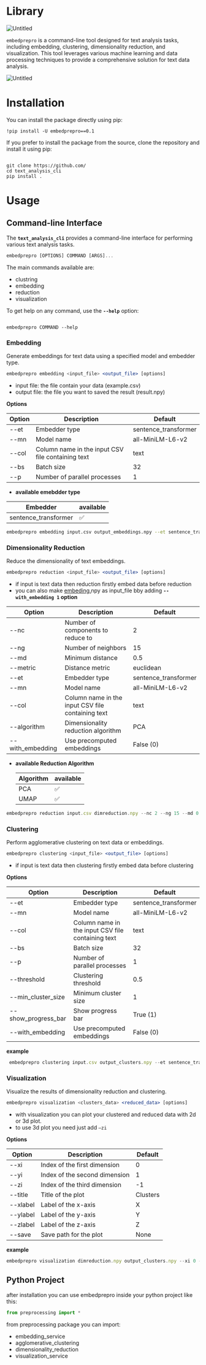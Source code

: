 # Library

![Untitled](https://prod-files-secure.s3.us-west-2.amazonaws.com/efe4ebdf-a0ca-4b25-816b-6d730ea3d18e/dc0261bc-ff10-4531-b464-dcd1d36f58b5/482ea2ff-c29f-4359-b924-4b8b4c34ed9f.png)

`embedprepro` is a command-line tool designed for text analysis tasks, including embedding, clustering, dimensionality reduction, and visualization. This tool leverages various machine learning and data processing techniques to provide a comprehensive solution for text data analysis.

![Untitled](https://prod-files-secure.s3.us-west-2.amazonaws.com/efe4ebdf-a0ca-4b25-816b-6d730ea3d18e/a6449ef6-2e49-47b0-8619-7c63e17ed8c5/Untitled.png)

# **Installation**

You can install the package directly using pip:

```
!pip install -U embedprepro==0.1
```

If you prefer to install the package from the source, clone the repository and install it using pip:

```

git clone https://github.com/
cd text_analysis_cli
pip install .
```

# **Usage**

## **Command-line Interface**

The **`text_analysis_cli`** provides a command-line interface for performing various text analysis tasks.

```jsx
embedprepro [OPTIONS] COMMAND [ARGS]...
```

The main commands available are:

- clustring
- embedding
- reduction
- visualization

To get help on any command, use the **`--help`** option:

```

embedprepro COMMAND --help

```

### **Embedding**

Generate embeddings for text data using a specified model and embedder type.

```jsx
embedprepro embedding <input_file> <output_file> [options]
```

- input file: the file contain your data (example.csv)
- output file: the file you want to saved the result (result.npy)

**Options**

| Option | Description | Default |
| --- | --- | --- |
| --et | Embedder type | sentence_transformer |
| --mn | Model name | all-MiniLM-L6-v2 |
| --col | Column name in the input CSV file containing text | text |
| --bs | Batch size | 32 |
| --p | Number of parallel processes | 1 |
- **available emebdder type**

| Embedder | available |
| --- | --- |
| sentence_transformer | ✅ |

```bash
embedprepro embedding input.csv output_embeddings.npy --et sentence_transformer --mn all-MiniLM-L6-v2 --col text --bs 32 --p 2
```

### **Dimensionality Reduction**

Reduce the dimensionality of text embeddings.

```jsx
embedprepro reduction <input_file> <output_file> [options]
```

- if input is text data then reduction firstly embed data before reduction
- you can also make [embeding.](http://embediing.py)npy  as input_file bby adding **`--with_embedding 1` option**

| Option | Description | Default |
| --- | --- | --- |
| --nc | Number of components to reduce to | 2 |
| --ng | Number of neighbors | 15 |
| --md | Minimum distance | 0.5 |
| --metric | Distance metric | euclidean |
| --et | Embedder type | sentence_transformer |
| --mn | Model name | all-MiniLM-L6-v2 |
| --col | Column name in the input CSV file containing text | text |
| --algorithm | Dimensionality reduction algorithm | PCA |
| --with_embedding | Use precomputed embeddings | False (0) |
- **available Reduction Algorithm**
    
    
    | Algorithm | available |
    | --- | --- |
    | PCA | ✅ |
    | UMAP | ✅ |

```jsx
embedprepro reduction input.csv dimreduction.npy --nc 2 --ng 15 --md 0.5 --metric euclidean --et sentence_transformer --mn all-MiniLM-L6-v2 --col text --algorithm PCA --with_embedding False
```

### **Clustering**

Perform agglomerative clustering on text data or embeddings.

```jsx
embedprepro clustering <input_file> <output_file> [options]
```

- if input is text data then clustering firstly embed data before clustering

**Options**

| Option | Description | Default |
| --- | --- | --- |
| --et | Embedder type | sentence_transformer |
| --mn | Model name | all-MiniLM-L6-v2 |
| --col | Column name in the input CSV file containing text | text |
| --bs | Batch size | 32 |
| --p | Number of parallel processes | 1 |
| --threshold | Clustering threshold | 0.5 |
| --min_cluster_size | Minimum cluster size | 1 |
| --show_progress_bar | Show progress bar | True (1) |
| --with_embedding | Use precomputed embeddings | False (0) |

**example**

```jsx
 embedprepro clustering input.csv output_clusters.npy --et sentence_transformer --mn all-MiniLM-L6-v2 --col text --bs 32 --p 2 --threshold 0.5 --min_cluster_size 1 --show_progress_bar True --with_embedding False
```

### **Visualization**

Visualize the results of dimensionality reduction and clustering.

```jsx
embedprepro visualization <clusters_data> <reduced_data> [options]
```

- with visualization you can plot your clustered and reduced data with 2d or 3d plot.
- to use 3d plot you need just add `—zi`

**Options**

| Option | Description | Default |
| --- | --- | --- |
| --xi | Index of the first dimension | 0 |
| --yi | Index of the second dimension | 1 |
| --zi | Index of the third dimension | -1 |
| --title | Title of the plot | Clusters |
| --xlabel | Label of the x-axis | X |
| --ylabel | Label of the y-axis | Y |
| --zlabel | Label of the z-axis | Z |
| --save | Save path for the plot | None |

**example**

```jsx
embedprepro visualization dimreduction.npy output_clusters.npy --xi 0 --yi 1 --zi 2 --title "Clusters" --xlabel "X" --ylabel "Y" --zlabel "Z"
```

## Python Project

after installation you can use embedprepro inside your python project like this:

```jsx
from preprocessing import *
```

from preprocessing package you can import:

- embedding_service
- agglomerative_clustering
- dimensionality_reduction
- visualization_service